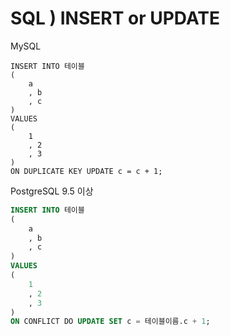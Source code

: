 # SQL ) INSERT or UPDATE 



MySQL

```mysql
INSERT INTO 테이블
(
    a
    , b
    , c
)
VALUES
(
	1
    , 2
    , 3
)
ON DUPLICATE KEY UPDATE c = c + 1;
```



PostgreSQL 9.5 이상

```sql
INSERT INTO 테이블
(
    a
    , b
    , c
)
VALUES
(
	1
    , 2
    , 3
)
ON CONFLICT DO UPDATE SET c = 테이블이름.c + 1;
```



